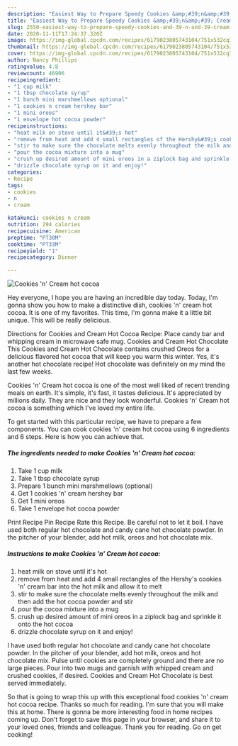 ```yaml
---
description: "Easiest Way to Prepare Speedy Cookies &amp;#39;n&amp;#39; Cream hot cocoa"
title: "Easiest Way to Prepare Speedy Cookies &amp;#39;n&amp;#39; Cream hot cocoa"
slug: 2550-easiest-way-to-prepare-speedy-cookies-and-39-n-and-39-cream-hot-cocoa
date: 2020-11-11T17:24:37.320Z
image: https://img-global.cpcdn.com/recipes/6179023805743104/751x532cq70/cookies-n-cream-hot-cocoa-recipe-main-photo.jpg
thumbnail: https://img-global.cpcdn.com/recipes/6179023805743104/751x532cq70/cookies-n-cream-hot-cocoa-recipe-main-photo.jpg
cover: https://img-global.cpcdn.com/recipes/6179023805743104/751x532cq70/cookies-n-cream-hot-cocoa-recipe-main-photo.jpg
author: Nancy Phillips
ratingvalue: 4.8
reviewcount: 46906
recipeingredient:
- "1 cup milk"
- "1 tbsp chocolate syrup"
- "1 bunch mini marshmellows optional"
- "1 cookies n cream hershey bar"
- "1 mini oreos"
- "1 envelope hot cocoa powder"
recipeinstructions:
- "heat milk on stove until it&#39;s hot"
- "remove from heat and add 4 small rectangles of the Hershy&#39;s cookies &#39;n&#39; cream bar into the hot milk and allow it to melt"
- "stir to make sure the chocolate melts evenly throughout the milk and then add the hot cocoa powder and stir"
- "pour the cocoa mixture into a mug"
- "crush up desired amount of mini oreos in a ziplock bag and sprinkle it onto the hot cocoa"
- "drizzle chocolate syrup on it and enjoy!"
categories:
- Recipe
tags:
- cookies
- n
- cream

katakunci: cookies n cream 
nutrition: 294 calories
recipecuisine: American
preptime: "PT30M"
cooktime: "PT33M"
recipeyield: "1"
recipecategory: Dinner

---
```



![Cookies &#39;n&#39; Cream hot cocoa](https://img-global.cpcdn.com/recipes/6179023805743104/751x532cq70/cookies-n-cream-hot-cocoa-recipe-main-photo.jpg)

Hey everyone, I hope you are having an incredible day today. Today, I'm gonna show you how to make a distinctive dish, cookies &#39;n&#39; cream hot cocoa. It is one of my favorites. This time, I'm gonna make it a little bit unique. This will be really delicious.

Directions for Cookies and Cream Hot Cocoa Recipe: Place candy bar and whipping cream in microwave safe mug. Cookies and Cream Hot Chocolate This Cookies and Cream Hot Chocolate contains crushed Oreos for a delicious flavored hot cocoa that will keep you warm this winter. Yes, it&#39;s another hot chocolate recipe! Hot chocolate was definitely on my mind the last few weeks.

Cookies &#39;n&#39; Cream hot cocoa is one of the most well liked of recent trending meals on earth. It's simple, it's fast, it tastes delicious. It's appreciated by millions daily. They are nice and they look wonderful. Cookies &#39;n&#39; Cream hot cocoa is something which I've loved my entire life.


To get started with this particular recipe, we have to prepare a few components. You can cook cookies &#39;n&#39; cream hot cocoa using 6 ingredients and 6 steps. Here is how you can achieve that.

<!--inarticleads1-->

##### The ingredients needed to make Cookies &#39;n&#39; Cream hot cocoa:

1. Take 1 cup milk
1. Take 1 tbsp chocolate syrup
1. Prepare 1 bunch mini marshmellows (optional)
1. Get 1 cookies &#39;n&#39; cream hershey bar
1. Get 1 mini oreos
1. Take 1 envelope hot cocoa powder


Print Recipe Pin Recipe Rate this Recipe. Be careful not to let it boil. I have used both regular hot chocolate and candy cane hot chocolate powder. In the pitcher of your blender, add hot milk, oreos and hot chocolate mix. 

<!--inarticleads2-->

##### Instructions to make Cookies &#39;n&#39; Cream hot cocoa:

1. heat milk on stove until it&#39;s hot
1. remove from heat and add 4 small rectangles of the Hershy&#39;s cookies &#39;n&#39; cream bar into the hot milk and allow it to melt
1. stir to make sure the chocolate melts evenly throughout the milk and then add the hot cocoa powder and stir
1. pour the cocoa mixture into a mug
1. crush up desired amount of mini oreos in a ziplock bag and sprinkle it onto the hot cocoa
1. drizzle chocolate syrup on it and enjoy!


I have used both regular hot chocolate and candy cane hot chocolate powder. In the pitcher of your blender, add hot milk, oreos and hot chocolate mix. Pulse until cookies are completely ground and there are no large pieces. Pour into two mugs and garnish with whipped cream and crushed cookies, if desired. Cookies and Cream Hot Chocolate is best served immediately. 

So that is going to wrap this up with this exceptional food cookies &#39;n&#39; cream hot cocoa recipe. Thanks so much for reading. I'm sure that you will make this at home. There is gonna be more interesting food in home recipes coming up. Don't forget to save this page in your browser, and share it to your loved ones, friends and colleague. Thank you for reading. Go on get cooking!
